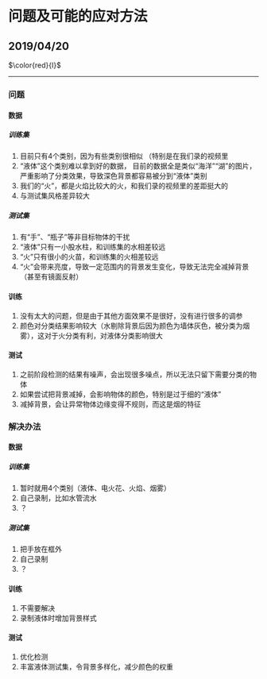 # 问题及可能的应对方法

## 2019/04/20

$\color{red}{Ⅰ}$

---------

### 问题

#### 数据

##### 训练集

1. 目前只有4个类别，因为有些类别很相似
（特别是在我们录的视频里
1. “液体”这个类别难以拿到好的数据，
目前的数据全是类似“海洋”“湖”的图片，
严重影响了分类效果，导致深色背景都容易被分到“液体”类别
1. 我们的“火”，都是火焰比较大的火，和我们录的视频里的差距挺大的
1. 与测试集风格差异较大

##### 测试集

1. 有“手”、“瓶子”等非目标物体的干扰
1. “液体”只有一小股水柱，和训练集的水相差较远
1. “火”只有很小的火苗，和训练集的火相差较远
1. “火”会带来亮度，导致一定范围内的背景发生变化，导致无法完全减掉背景（甚至有镜面反射）

#### 训练

1. 没有太大的问题，但是由于其他方面效果不是很好，没有进行很多的调参
1. 颜色对分类结果影响较大（水剔除背景后因为颜色为墙体灰色，被分类为烟雾），这对于火分类有利，对液体分类影响很大

#### 测试

1. 之前阶段检测的结果有噪声，会出现很多噪点，所以无法只留下需要分类的物体
1. 如果尝试把背景减掉，会影响物体的颜色，特别是过于细的“液体”
1. 减掉背景，会让异常物体边缘变得不规则，而这是烟的特征

### 解决办法

#### 数据

##### 训练集

1. 暂时就用4个类别（液体、电火花、火焰、烟雾）
1. 自己录制，比如水管流水
1. ？

##### 测试集

1. 把手放在框外
1. 自己录制
1. ？

#### 训练

1. 不需要解决
1. 录制液体时增加背景样式

#### 测试

1. 优化检测
1. 丰富液体测试集，令背景多样化，减少颜色的权重
